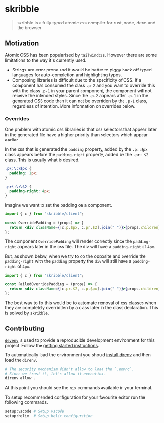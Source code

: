 # skribble

> skribble is a fully typed atomic css compiler for rust, node, deno and the browser

## Motivation

Atomic CSS has been popularised by `tailwindcss`. However there are some limitations to the way it's
currently used.

- Strings are error prone and it would be better to piggy back off typed languages for
  auto-completion and highlighting typos.
- Composing libraries is difficult due to the specificity of CSS. If a component has consumed the
  class `.p-2` and you want to override this with the class `.p-1` in your parent component, the
  component will not receive the intended styles. Since the `.p-2` appears after `.p-1` in the
  generated CSS code then it can not be overriden by the `.p-1` class, regardless of intention. More
  information on overrides below.

### Overrides

One problem with atomic css libraries is that css selectors that appear later in the generated file
have a higher priority than selectors which appear earlier.

In the css that is generated the `padding` property, added by the `.p::$px` class appears before the
`padding-right` property, added by the `.pr::$2` class. This is usually what is desired.

```css
.p\:\:\$px {
  padding: 1px;
}

.pr\:\:\$2 {
  padding-right: 4px;
}
```

Imagine we want to set the padding on a component.

```jsx
import { c } from "skribble/client";

const OverridePadding = (props) => {
  return <div className={[c.p.$px, c.pr.$2].join(" ")}>{props.children}</div>;
};
```

The component `OverridePadding` will render correctly since the `padding-right` appears later in the
css file. The div will have a `padding-right` of `4px`.

But, as shown below, when we try to do the opposite and override the `padding-right` with the
`padding` property the `div` will still have a `padding-right` of `4px`.

```jsx
import { c } from "skribble/client";

const FailedOverridePadding = (props) => {
  return <div className={[c.pr.$2, c.p.$px].join(" ")}>{props.children}</div>;
};
```

The best way to fix this would be to automate removal of css classes when they are completely
overridden by a class later in the class declaration. This is solved by `skribble`.

## Contributing

[`devenv`](https://devenv.sh/) is used to provide a reproducible development environment for this
project. Follow the [getting started instructions](https://devenv.sh/getting-started/).

To automatically load the environment you should
[install direnv](https://devenv.sh/automatic-shell-activation/) and then load the `direnv`.

```bash
# The security mechanism didn't allow to load the `.envrc`. 
# Since we trust it, let's allow it execution.
direnv allow .
```

At this point you should see the `nix` commands available in your terminal.

To setup recommended configuration for your favourite editor run the following commands.

```bash
setup:vscode # Setup vscode
setup:helix  # Setup helix configuration
```
